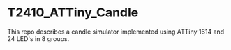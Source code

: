 # T2410_ATTiny_Candle
This repo describes a candle simulator implemented using ATTiny 1614 and 24 LED's in 8 groups.
